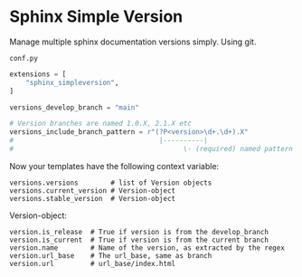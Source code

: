 # Sphinx Simple Version

Manage multiple sphinx documentation versions simply. Using git.

`conf.py`

```python
extensions = [
    "sphinx_simpleversion",
]

versions_develop_branch = "main"

# Version branches are named 1.0.X, 2.1.X etc
versions_include_branch_pattern = r"(?P<version>\d+.\d+).X"
#                                    |----------|
#                                          \- (required) named pattern to extract the version name
```

Now your templates have the following context variable:

```
versions.versions        # list of Version objects
versions.current_version # Version-object
versions.stable_version  # Version-object
```

Version-object:

```
version.is_release  # True if version is from the develop_branch
version.is_current  # True if version is from the current branch
version.name        # Name of the version, as extracted by the regex
version.url_base    # The url_base, same as branch
version.url         # url_base/index.html
```
